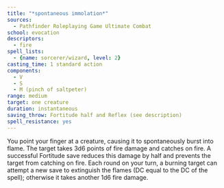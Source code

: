 ```yaml
---
title: "*spontaneous immolation*"
sources:
  - Pathfinder Roleplaying Game Ultimate Combat
school: evocation
descriptors:
  - fire
spell_lists:
  - {name: sorcerer/wizard, level: 2}
casting_time: 1 standard action
components:
  - V
  - S
  - M (pinch of saltpeter)
range: medium
target: one creature
duration: instantaneous
saving_throw: Fortitude half and Reflex (see description)
spell_resistance: yes
---
```


You point your finger at a creature, causing it to spontaneously burst into flame. The target takes 3d6 points of fire damage and catches on fire. A successful Fortitude save reduces this damage by half and prevents the target from catching on fire. Each round on your turn, a burning target can attempt a new save to extinguish the flames (DC equal to the DC of the spell); otherwise it takes another 1d6 fire damage.

